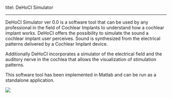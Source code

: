 titel:  DeHoCI Simulator

---

DeHoCI Simulator ver 0.0 is a software tool that can be used by any professional in the field of Cochlear Implants to understand how a cochlear implant works.
DeHoCI  offers the possibility to simulate the sound a cochlear implant user perceives. Sound is synthesized from the electrical patterns delivered by a Cochlear Implant device.

Additionally DeHoCI incorporates a simulator of the electrical field and the auditory nerve in the cochlea  that allows the visualization of stimulation patterns.

This software tool has been implemented in Matlab and can be run as a standalone application. 

![](technologies/DeHoCIsimulator.png)

